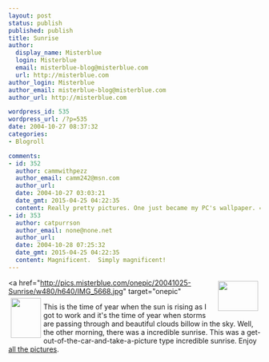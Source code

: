 ```yaml
---
layout: post
status: publish
published: publish
title: Sunrise
author:
  display_name: Misterblue
  login: Misterblue
  email: misterblue-blog@misterblue.com
  url: http://misterblue.com
author_login: Misterblue
author_email: misterblue-blog@misterblue.com
author_url: http://misterblue.com

wordpress_id: 535
wordpress_url: /?p=535
date: 2004-10-27 08:37:32
categories:
- Blogroll

comments:
- id: 352
  author: cammwithpezz
  author_email: camm242@msn.com
  author_url: 
  date: 2004-10-27 03:03:21
  date_gmt: 2015-04-25 04:22:35
  content: Really pretty pictures. One just became my PC's wallpaper. =)
- id: 353
  author: catpurrson
  author_email: none@none.net
  author_url: 
  date: 2004-10-28 07:25:32
  date_gmt: 2015-04-25 04:22:35
  content: Magnificent.  Simply magnificent!
---
```

<a href="http://pics.misterblue.com/onepic/20041025-Sunrise/w640/h480/IMG_5666.jpg"
      target="onepic">
    <img src="http://pics.misterblue.com/20041025-Sunrise/80/60/IMG_5666.jpg"
            style="float: right; margin: 5px" height="60" width="80" alt=""/>
</a>
<a href="http://pics.misterblue.com/onepic/20041025-Sunrise/w480/h640/IMG_5668.jpg"
      target="onepic"
    <img src="http://pics.misterblue.com/20041025-Sunrise/60/80/IMG_5668.jpg"
            style="float: left; margin: 5px" height="80" width="60" alt=""/>
</a>
<p>
This is the time of year when the sun is rising as I got to work and it's the time of year when storms are passing through and beautiful clouds billow in the sky.
Well, the other morning, there was a incredible sunrise.
This was a get-out-of-the-car-and-take-a-picture type incredible sunrise.
Enjoy
<a href="http://pics.misterblue.com/20041025-Sunrise/">all the pictures</a>.
</p>
